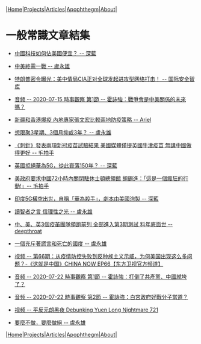 |[Home](/README.md)|[Projects](/projects.md)|[Articles](/articles.md)|[Apophthegm](/apophthegm.md)|[About](/about.md)|

# 一般常識文章結集


- [中國科技如何佔美國便宜？ -- 深藍](https://www.bastillepost.com/hongkong/article/6793384-%E4%B8%AD%E5%9C%8B%E7%A7%91%E6%8A%80%E5%A6%82%E4%BD%95%E4%BD%94%E7%BE%8E%E5%9C%8B%E4%BE%BF%E5%AE%9C%EF%BC%9F)  

- [中美終需一戰 -- 盧永雄](https://www.bastillepost.com/hongkong/article/6795470-%E4%B8%AD%E7%BE%8E%E7%B5%82%E9%9C%80%E4%B8%80%E6%88%B0)  

- [特朗普密令曝光：美中情局CIA正对全球发起进攻型网络打击！ -- 国际安全智库](https://www.freebuf.com/news/243708.html)  

- [音频 -- 2020-07-15 時事觀察 第1節 -- 霍詠強：戰爭會是中美關係的未來嗎？](https://www.youtube.com/watch?v=n-Iowe6e_VU)  

- [新疆和香港爆疫 內地專家張文宏比較兩地防疫策略 -- Ariel](https://www.bastillepost.com/hongkong/article/6802266-%E6%96%B0%E7%96%86%E5%92%8C%E9%A6%99%E6%B8%AF%E7%88%86%E7%96%AB-%E5%85%A7%E5%9C%B0%E5%B0%88%E5%AE%B6%E5%BC%B5%E6%96%87%E5%AE%8F%E6%AF%94%E8%BC%83%E5%85%A9%E5%9C%B0%E9%98%B2%E7%96%AB%E7%AD%96%E7%95%A5)  

- [想限聚3星期、3個月抑或3年？ -- 盧永雄](https://www.bastillepost.com/hongkong/article/6809834-%E6%83%B3%E9%99%90%E8%81%9A3%E6%98%9F%E6%9C%9F%E3%80%813%E5%80%8B%E6%9C%88%E6%8A%91%E6%88%963%E5%B9%B4%EF%BC%9F)  

- [《刺針》發表兩項新冠疫苗試驗結果 美國媒體僅提英國牛津疫苗 無講中國做得更好 -- 毛拍手](https://www.bastillepost.com/hongkong/article/6815349-%E3%80%8A%E5%88%BA%E9%87%9D%E3%80%8B%E7%99%BC%E8%A1%A8%E5%85%A9%E9%A0%85%E6%96%B0%E5%86%A0%E7%96%AB%E8%8B%97%E8%A9%A6%E9%A9%97%E7%B5%90%E6%9E%9C-%E7%BE%8E%E5%9C%8B%E5%AA%92%E9%AB%94%E5%83%85%E6%8F%90)  

- [英國拒絕華為5G，從此衰落150年？ -- 深藍](https://www.bastillepost.com/hongkong/article/6815093-%E8%8B%B1%E5%9C%8B%E6%8B%92%E7%B5%95%E8%8F%AF%E7%82%BA5g%EF%BC%8C%E5%BE%9E%E6%AD%A4%E8%A1%B0%E8%90%BD150%E5%B9%B4%EF%BC%9F)  

- [美政府要求中國72小時內關閉駐休士頓總領館 胡錫進：「這是一個瘋狂的行動!」-- 毛拍手](https://www.google.com/search?client=ubuntu&hs=w5E&channel=fs&ei=_Q8YX9ncNaremAXIooiQBA&q=bastillepost.com+6818694&oq=bastillepost.com+6818694&gs_lcp=CgZwc3ktYWIQAzIFCAAQzQIyBQgAEM0CMgUIABDNAjIFCAAQzQI6BQghEKABUK_ZA1ijngRgpaEEaANwAHgAgAGPAYgB8gaSAQQxMC4ymAEAoAEBqgEHZ3dzLXdpesABAQ&sclient=psy-ab&ved=0ahUKEwiZz47QzuDqAhUqL6YKHUgRAkIQ4dUDCAs&uact=5)  

- [印度5G橫空出世，自稱「華為殺手」，劇本由美國泡製 -- 深藍](https://www.bastillepost.com/hongkong/article/6820905-%E5%8D%B0%E5%BA%A65g%E6%A9%AB%E7%A9%BA%E5%87%BA%E4%B8%96%EF%BC%8C%E8%87%AA%E7%A8%B1%E3%80%8C%E8%8F%AF%E7%82%BA%E6%AE%BA%E6%89%8B%E3%80%8D%EF%BC%8C%E5%8A%87%E6%9C%AC%E7%94%B1%E7%BE%8E%E5%9C%8B%E6%B3%A1)  

- [讀智者之言 信理性之光 -- 盧永雄](https://www.bastillepost.com/hongkong/article/6816253-%e8%ae%80%e6%99%ba%e8%80%85%e4%b9%8b%e8%a8%80-%e4%bf%a1%e7%90%86%e6%80%a7%e4%b9%8b%e5%85%89)  

- [中、美、英3個疫苖團隊領跑前列 全部進入第3期測試 料年底面世 -- deepthroat](https://www.bastillepost.com/hongkong/article/6818694-%e4%b8%ad%e3%80%81%e7%be%8e%e3%80%81%e8%8b%b13%e5%80%8b%e7%96%ab%e8%8b%96%e5%9c%98%e9%9a%8a%e9%a0%98%e8%b7%91%e5%89%8d%e5%88%97-%e5%85%a8%e9%83%a8%e9%80%b2%e5%85%a5%e7%ac%ac3%e6%9c%9f%e6%b8%ac)  

- [一個充斥著謊言和死亡的國度 -- 盧永雄](https://www.bastillepost.com/hongkong/article/6822180-%e4%b8%80%e5%80%8b%e5%85%85%e6%96%a5%e8%91%97%e8%ac%8a%e8%a8%80%e5%92%8c%e6%ad%bb%e4%ba%a1%e7%9a%84%e5%9c%8b%e5%ba%a6)  

- [ 视频 -- 第66期：从疫情防控失败到反种族主义示威，为何美国出现这么多问题？-《这就是中国》CHINA NOW EP66【东方卫视官方频道】](https://www.youtube.com/watch?v=5qOYdj5-O0g)  

- [ 音频 -- 2020-07-22 時事觀察 第1節 -- 霍詠強：打倒了共產黨、中國就垮了？](https://www.youtube.com/watch?v=CDdWX-Z_gac&feature=emb_logo)  

- [ 音频 -- 2020-07-22 時事觀察 第2節 -- 霍詠強：白宮政府好戰分子當道？](https://www.youtube.com/watch?v=G4lny342NHI&feature=emb_logo)  

- [ 视频 -- 平反元朗黑夜 Debunking Yuen Long Nightmare 721](https://www.youtube.com/watch?v=98JZlfcINoA)  

- [要麼不做，要麼做絕 -- 盧永雄](https://www.bastillepost.com/hongkong/article/6836635-%E8%A6%81%E9%BA%BC%E4%B8%8D%E5%81%9A%EF%BC%8C%E8%A6%81%E9%BA%BC%E5%81%9A%E7%B5%95)  

|[Home](/README.md)|[Projects](/projects.md)|[Articles](/articles.md)|[Apophthegm](/apophthegm.md)|[About](/about.md)|
